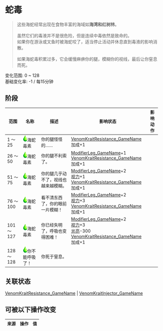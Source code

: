 # 蛇毒  
> 这些海蛇经常出现在食物丰富的海域如<b>海湾和红树林</b>。<br><br>虽然它们的毒液并不是很危险，但是连续中毒依然是致命的。<br>如果你在游泳或叉鱼时被海蛇咬了，适当停止活动并休息直到毒液的影响消散。<br><br>如果海蛇毒积累过多，它会缓慢麻痹你的腿，模糊你的视线，最后让你窒息而死。  
  
变化范围: 0 ~ 128  
基础变化率: -1 / 每15分钟  
## 阶段  
范围  |  名称  |  描述  |  影响状态  |  影响动作  
----  |  ----  |  ----  |  ----  |  ----  
1 ～ 25  |  <img decoding="async" src="Sprite/Poison.png" href="a.md" style="max-width:20px;max-height:20px;">海蛇毒素  |  你的腿怪怪的……  |  [VenomKraitResistance_GameName](VenomKraitResistance.md)加成+1  |    
26 ～ 50  |  <img decoding="async" src="Sprite/Poison.png" href="a.md" style="max-width:20px;max-height:20px;">海蛇毒素  |  你的腿不利索了。  |  [ModifierLeg_GameName](ModifierLeg.md)+1<br>[VenomKraitResistance_GameName](VenomKraitResistance.md)加成+1  |    
51 ～ 75  |  <img decoding="async" src="Sprite/Poison.png" href="a.md" style="max-width:20px;max-height:20px;">海蛇毒素  |  你的腿几乎动不了，视线也越来越模糊。  |  [ModifierLeg_GameName](ModifierLeg.md)+2<br>[视力](Myopia.md)+1<br>[VenomKraitResistance_GameName](VenomKraitResistance.md)加成+1  |    
76 ～ 100  |  <img decoding="async" src="Sprite/Poison.png" href="a.md" style="max-width:20px;max-height:20px;">海蛇毒素  |  看不清东西了，你的眼前一片模糊！  |  [ModifierLeg_GameName](ModifierLeg.md)+2<br>[视力](Myopia.md)+3<br>[VenomKraitResistance_GameName](VenomKraitResistance.md)加成+1  |    
101 ～ 127  |  <img decoding="async" src="Sprite/Poison.png" href="a.md" style="max-width:20px;max-height:20px;">海蛇毒素  |  你已经失明了，呼吸也变得困难！  |  [ModifierLeg_GameName](ModifierLeg.md)+2<br>[视力](Myopia.md)+3<br>[光亮](Light.md)-300<br>[VenomKraitResistance_GameName](VenomKraitResistance.md)加成+1  |    
128 ～ 128  |  <img decoding="async" src="Sprite/Poison.png" href="a.md" style="max-width:20px;max-height:20px;">你不能呼吸了！  |  你死于窒息。  |    |    
## 关联状态  
[VenomKraitResistance_GameName](VenomKraitResistance.md)  |  [VenomKraitInjector_GameName](VenomKraitInjector.md)  
## 可被以下操作改变  
来源  |  操作  |  值  
----  |  ----  |  ----  
